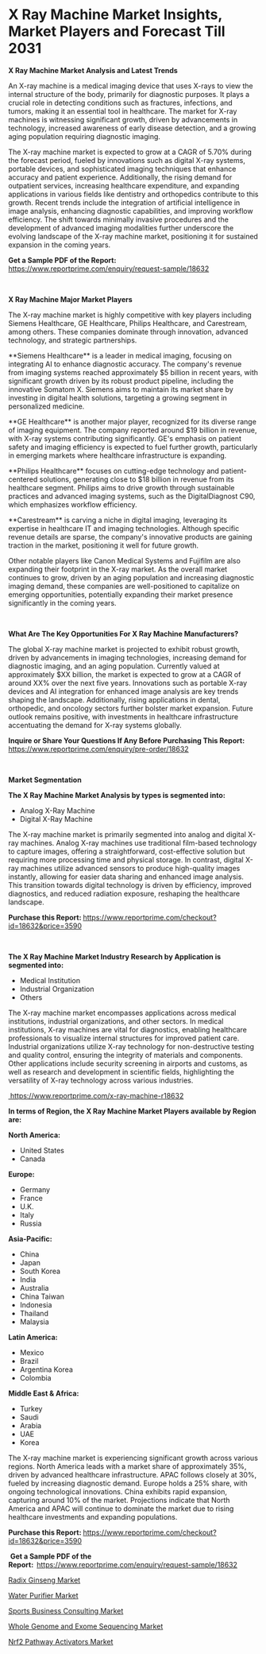 <p><h1>X Ray Machine Market Insights, Market Players and Forecast Till 2031</h1></p><p><strong>X Ray Machine Market Analysis and Latest Trends</strong></p>
<p><p>An X-ray machine is a medical imaging device that uses X-rays to view the internal structure of the body, primarily for diagnostic purposes. It plays a crucial role in detecting conditions such as fractures, infections, and tumors, making it an essential tool in healthcare. The market for X-ray machines is witnessing significant growth, driven by advancements in technology, increased awareness of early disease detection, and a growing aging population requiring diagnostic imaging.</p><p>The X-ray machine market is expected to grow at a CAGR of 5.70% during the forecast period, fueled by innovations such as digital X-ray systems, portable devices, and sophisticated imaging techniques that enhance accuracy and patient experience. Additionally, the rising demand for outpatient services, increasing healthcare expenditure, and expanding applications in various fields like dentistry and orthopedics contribute to this growth. Recent trends include the integration of artificial intelligence in image analysis, enhancing diagnostic capabilities, and improving workflow efficiency. The shift towards minimally invasive procedures and the development of advanced imaging modalities further underscore the evolving landscape of the X-ray machine market, positioning it for sustained expansion in the coming years.</p></p>
<p><strong>Get a Sample PDF of the Report:&nbsp;</strong> <a href="https://www.reportprime.com/enquiry/request-sample/18632?utm_campaign=1167&utm_medium=2&utm_source=Github&utm_content=ia&utm_term=21112024&utm_id=x-ray-machine">https://www.reportprime.com/enquiry/request-sample/18632</a></p>
<p>&nbsp;</p>
<p><strong>X Ray Machine Major Market Players</strong></p>
<p><p>The X-ray machine market is highly competitive with key players including Siemens Healthcare, GE Healthcare, Philips Healthcare, and Carestream, among others. These companies dominate through innovation, advanced technology, and strategic partnerships.</p><p>**Siemens Healthcare** is a leader in medical imaging, focusing on integrating AI to enhance diagnostic accuracy. The company's revenue from imaging systems reached approximately $5 billion in recent years, with significant growth driven by its robust product pipeline, including the innovative Somatom X. Siemens aims to maintain its market share by investing in digital health solutions, targeting a growing segment in personalized medicine.</p><p>**GE Healthcare** is another major player, recognized for its diverse range of imaging equipment. The company reported around $19 billion in revenue, with X-ray systems contributing significantly. GE's emphasis on patient safety and imaging efficiency is expected to fuel further growth, particularly in emerging markets where healthcare infrastructure is expanding.</p><p>**Philips Healthcare** focuses on cutting-edge technology and patient-centered solutions, generating close to $18 billion in revenue from its healthcare segment. Philips aims to drive growth through sustainable practices and advanced imaging systems, such as the DigitalDiagnost C90, which emphasizes workflow efficiency.</p><p>**Carestream** is carving a niche in digital imaging, leveraging its expertise in healthcare IT and imaging technologies. Although specific revenue details are sparse, the company's innovative products are gaining traction in the market, positioning it well for future growth.</p><p>Other notable players like Canon Medical Systems and Fujifilm are also expanding their footprint in the X-ray market. As the overall market continues to grow, driven by an aging population and increasing diagnostic imaging demand, these companies are well-positioned to capitalize on emerging opportunities, potentially expanding their market presence significantly in the coming years.</p></p>
<p>&nbsp;</p>
<p><strong>What Are The Key Opportunities For X Ray Machine Manufacturers?</strong></p>
<p><p>The global X-ray machine market is projected to exhibit robust growth, driven by advancements in imaging technologies, increasing demand for diagnostic imaging, and an aging population. Currently valued at approximately $XX billion, the market is expected to grow at a CAGR of around XX% over the next five years. Innovations such as portable X-ray devices and AI integration for enhanced image analysis are key trends shaping the landscape. Additionally, rising applications in dental, orthopedic, and oncology sectors further bolster market expansion. Future outlook remains positive, with investments in healthcare infrastructure accentuating the demand for X-ray systems globally.</p></p>
<p><strong>Inquire or Share Your Questions If Any Before Purchasing This Report:</strong> <a href="https://www.reportprime.com/enquiry/pre-order/18632?utm_campaign=1167&utm_medium=2&utm_source=Github&utm_content=ia&utm_term=21112024&utm_id=x-ray-machine">https://www.reportprime.com/enquiry/pre-order/18632</a></p>
<p>&nbsp;</p>
<p><strong>Market Segmentation</strong></p>
<p><strong>The X Ray Machine Market Analysis by types is segmented into:</strong></p>
<p><ul><li>Analog X-Ray Machine</li><li>Digital X-Ray Machine</li></ul></p>
<p><p>The X-ray machine market is primarily segmented into analog and digital X-ray machines. Analog X-ray machines use traditional film-based technology to capture images, offering a straightforward, cost-effective solution but requiring more processing time and physical storage. In contrast, digital X-ray machines utilize advanced sensors to produce high-quality images instantly, allowing for easier data sharing and enhanced image analysis. This transition towards digital technology is driven by efficiency, improved diagnostics, and reduced radiation exposure, reshaping the healthcare landscape.</p></p>
<p><strong>Purchase this Report:&nbsp;</strong><a href="https://www.reportprime.com/checkout?id=18632&price=3590&utm_campaign=1167&utm_medium=2&utm_source=Github&utm_content=ia&utm_term=21112024&utm_id=x-ray-machine">https://www.reportprime.com/checkout?id=18632&price=3590</a></p>
<p>&nbsp;</p>
<p><strong>The X Ray Machine Market Industry Research by Application is segmented into:</strong></p>
<p><ul><li>Medical Institution</li><li>Industrial Organization</li><li>Others</li></ul></p>
<p><p>The X-ray machine market encompasses applications across medical institutions, industrial organizations, and other sectors. In medical institutions, X-ray machines are vital for diagnostics, enabling healthcare professionals to visualize internal structures for improved patient care. Industrial organizations utilize X-ray technology for non-destructive testing and quality control, ensuring the integrity of materials and components. Other applications include security screening in airports and customs, as well as research and development in scientific fields, highlighting the versatility of X-ray technology across various industries.</p></p>
<p><a href="https://www.reportprime.com/x-ray-machine-r18632?utm_campaign=1167&utm_medium=2&utm_source=Github&utm_content=ia&utm_term=21112024&utm_id=x-ray-machine">&nbsp;https://www.reportprime.com/x-ray-machine-r18632</a></p>
<p><strong>In terms of Region, the X Ray Machine Market Players available by Region are:</strong></p>
<p>
    <p> <strong> North America: </strong>
        <ul>
            <li>United States</li>
            <li>Canada</li>
        </ul>
        </p> 
    <p> <strong> Europe: </strong>
        <ul>
            <li>Germany</li>
            <li>France</li>
            <li>U.K.</li>
            <li>Italy</li>
            <li>Russia</li>
        </ul>
        </p> 
    <p> <strong> Asia-Pacific: </strong>
        <ul>
            <li>China</li>
            <li>Japan</li>
            <li>South Korea</li>
            <li>India</li>
            <li>Australia</li>
            <li>China Taiwan</li>
            <li>Indonesia</li>
            <li>Thailand</li>
            <li>Malaysia</li>
        </ul>
        </p> 
    <p> <strong> Latin America: </strong>
        <ul>
            <li>Mexico</li>
            <li>Brazil</li>
            <li>Argentina Korea</li>
            <li>Colombia</li>
        </ul>
        </p> 
    <p> <strong> Middle East & Africa: </strong>
        <ul>
            <li>Turkey</li>
            <li>Saudi</li>
            <li>Arabia</li>
            <li>UAE</li>
            <li>Korea</li>
        </ul>
    </p>
    </p>
<p><p>The X-ray machine market is experiencing significant growth across various regions. North America leads with a market share of approximately 35%, driven by advanced healthcare infrastructure. APAC follows closely at 30%, fueled by increasing diagnostic demand. Europe holds a 25% share, with ongoing technological innovations. China exhibits rapid expansion, capturing around 10% of the market. Projections indicate that North America and APAC will continue to dominate the market due to rising healthcare investments and expanding populations.</p></p>
<p><strong>Purchase this Report: </strong><a href="https://www.reportprime.com/checkout?id=18632&price=3590&utm_campaign=1167&utm_medium=2&utm_source=Github&utm_content=ia&utm_term=21112024&utm_id=x-ray-machine">https://www.reportprime.com/checkout?id=18632&price=3590</a></p>
<p>&nbsp;<strong>Get a Sample PDF of the Report:&nbsp;&nbsp;</strong><a href="https://www.reportprime.com/enquiry/request-sample/18632?utm_campaign=1167&utm_medium=2&utm_source=Github&utm_content=ia&utm_term=21112024&utm_id=x-ray-machine">https://www.reportprime.com/enquiry/request-sample/18632</a></p>
<p><strong></strong></p>
<p><p><a href="https://issuu.com/reportprime-2/docs/radix-ginseng-market-size-2030.pptx_6390bf1c256a7c?utm_campaign=1167&utm_medium=2&utm_source=Github&utm_content=ia&utm_term=21112024&utm_id=x-ray-machine">Radix Ginseng Market</a></p><p><a href="https://github.com/mabutironaldo/Market-Research-Report-List-6/blob/main/water-purifier-market.md?utm_campaign=1167&utm_medium=2&utm_source=Github&utm_content=ia&utm_term=21112024&utm_id=x-ray-machine">Water Purifier Market</a></p><p><a href="https://www.linkedin.com/pulse/future-outlook-sports-business-consulting-market-20242031-m1one?utm_campaign=1167&utm_medium=2&utm_source=Github&utm_content=ia&utm_term=21112024&utm_id=x-ray-machine">Sports Business Consulting Market</a></p><p><a href="https://www.linkedin.com/pulse/whole-genome-exome-sequencing-market-size-share-detailed-uplbe?utm_campaign=1167&utm_medium=2&utm_source=Github&utm_content=ia&utm_term=21112024&utm_id=x-ray-machine">Whole Genome and Exome Sequencing Market</a></p><p><a href="https://issuu.com/reportprime-2/docs/nrf2-pathway-activators-market-size_ea4e5de8b78890?utm_campaign=1167&utm_medium=2&utm_source=Github&utm_content=ia&utm_term=21112024&utm_id=x-ray-machine">Nrf2 Pathway Activators Market</a></p></p>